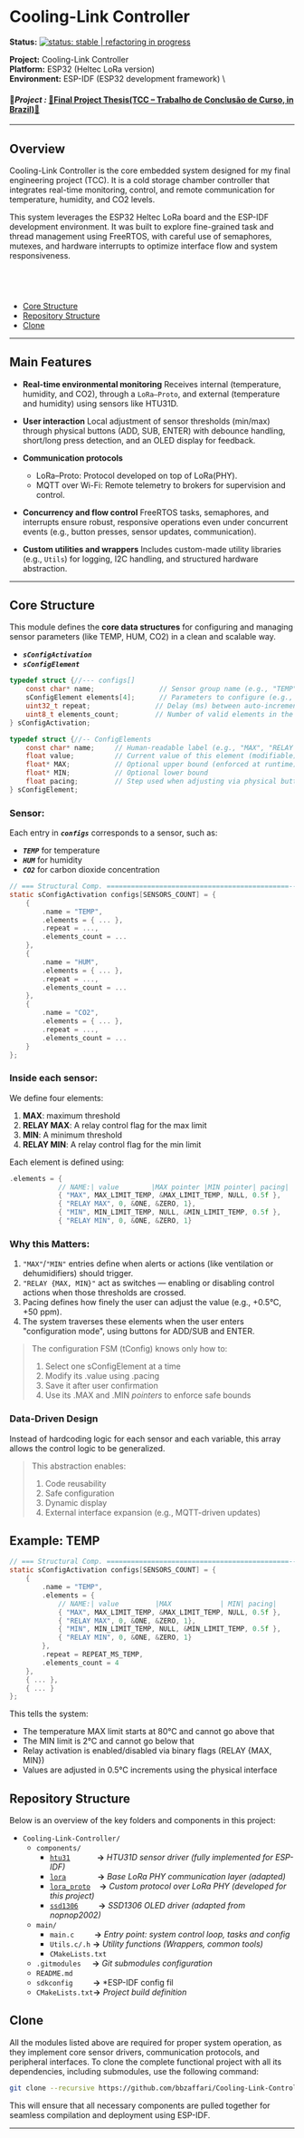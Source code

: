 # Cooling-Link Controller

**Status:** [![status: stable | refactoring in progress](https://img.shields.io/badge/status-stable%20%7C%20refactoring%20in%20progress-green.svg)](https://github.com/bbzaffari/Cooling-Link-Controller)

**Project:** Cooling-Link Controller \
**Platform:** ESP32 (Heltec LoRa version) \
**Environment:** ESP-IDF (ESP32 development framework) \

#### 🔗***Project :*** [🔗Final Project Thesis(TCC – Trabalho de Conclusão de Curso, in Brazil)🔗](https://github.com/bbzaffari/TCC-Final-Project-Thesis)

---

## Overview

Cooling-Link Controller is the core embedded system designed for my final engineering project (TCC). It is a cold storage chamber controller that integrates real-time monitoring, control, and remote communication for temperature, humidity, and CO2 levels.

This system leverages the ESP32 Heltec LoRa board and the ESP-IDF development environment. It was built to explore fine-grained task and thread management using FreeRTOS, with careful use of semaphores, mutexes, and hardware interrupts to optimize interface flow and system responsiveness.

​ 
---

- [Core Structure](#core-structure)
- [Repository Structure](#repository-structure)
- [Clone](#clone)
---
## Main Features

* **Real-time environmental monitoring**
Receives internal (temperature, humidity, and CO2), through a `LoRa–Proto`, and external (temperature and humidity) using sensors like HTU31D.

* **User interaction**
  Local adjustment of sensor thresholds (min/max) through physical buttons (ADD, SUB, ENTER) with debounce handling, short/long press detection, and an OLED display for feedback.

* **Communication protocols**

  * LoRa–Proto: Protocol developed on top of LoRa(PHY).
  * MQTT over Wi-Fi: Remote telemetry to brokers for supervision and control.

* **Concurrency and flow control**
  FreeRTOS tasks, semaphores, and interrupts ensure robust, responsive operations even under concurrent events (e.g., button presses, sensor updates, communication).

* **Custom utilities and wrappers**
  Includes custom-made utility libraries (e.g., `Utils`) for logging, I2C handling, and structured hardware abstraction.

---

## Core Structure

This module defines the **core data structures** for configuring and managing sensor parameters (like TEMP, HUM, CO2) in a clean and scalable way.
- ***`sConfigActivation`***
- ***`sConfigElement`***

```c
typedef struct {//--- configs[]
    const char* name;                // Sensor group name (e.g., "TEMP")
    sConfigElement elements[4];      // Parameters to configure (e.g., MAX, MIN, relays)
    uint32_t repeat;                // Delay (ms) between auto-increments during long press
    uint8_t elements_count;         // Number of valid elements in the array
} sConfigActivation;

typedef struct {//-- ConfigElements
    const char* name;     // Human-readable label (e.g., "MAX", "RELAY MIN")
    float value;          // Current value of this element (modifiable)
    float* MAX;           // Optional upper bound (enforced at runtime)
    float* MIN;           // Optional lower bound
    float pacing;         // Step used when adjusting via physical buttons
} sConfigElement;

```
### Sensor:

Each entry in ***`configs`*** corresponds to a sensor, such as:
- ***`TEMP`*** for temperature 
- ***`HUM`*** for humidity 
- ***`CO2`*** for carbon dioxide concentration 

```c
// === Structural Comp. =============================================----------
static sConfigActivation configs[SENSORS_COUNT] = {
    {
        .name = "TEMP",
        .elements = { ... },
        .repeat = ...,
        .elements_count = ...
    },
    {
        .name = "HUM",
        .elements = { ... },
        .repeat = ...,
        .elements_count = ...
    },
    {
        .name = "CO2",
        .elements = { ... },
        .repeat = ...,
        .elements_count = ...
    }
};
```

### Inside each sensor:

We define four elements:
1. **MAX**: maximum threshold
2. **RELAY MAX**: A relay control flag for the max limit
3. **MIN**: A minimum threshold
4. **RELAY MIN**: A relay control flag for the min limit

Each element is defined using:

```c
.elements = {
            // NAME:| value        |MAX pointer |MIN pointer| pacing|
            { "MAX", MAX_LIMIT_TEMP, &MAX_LIMIT_TEMP, NULL, 0.5f },
            { "RELAY MAX", 0, &ONE, &ZERO, 1},
            { "MIN", MIN_LIMIT_TEMP, NULL, &MIN_LIMIT_TEMP, 0.5f },
            { "RELAY MIN", 0, &ONE, &ZERO, 1}
````

### Why this Matters:
1. `"MAX"`/`"MIN"` entries define when alerts or actions (like ventilation or dehumidifiers) should trigger. 
2. `"RELAY {MAX, MIN}"` act as switches — enabling or disabling control actions when those thresholds are crossed.
3. Pacing defines how finely the user can adjust the value (e.g., +0.5°C, +50 ppm).
4. The system traverses these elements when the user enters "configuration mode", using buttons for ADD/SUB and ENTER.

> The configuration FSM (tConfig) knows only how to:
> 1. Select one sConfigElement at a time
> 2. Modify its .value using .pacing
> 3. Save it after user confirmation
> 4. Use its .MAX and .MIN *pointers* to enforce safe bounds

### Data-Driven Design
Instead of hardcoding logic for each sensor and each variable, this array allows the control logic to be generalized.
  
> This abstraction enables:
> 1. Code reusability
> 2. Safe configuration
> 3. Dynamic display
> 4. External interface expansion (e.g., MQTT-driven updates)

## Example: TEMP

```c
// === Structural Comp. =============================================----------
static sConfigActivation configs[SENSORS_COUNT] = {
    {
        .name = "TEMP",
        .elements = {
            // NAME:| value         |MAX            | MIN| pacing|
            { "MAX", MAX_LIMIT_TEMP, &MAX_LIMIT_TEMP, NULL, 0.5f },
            { "RELAY MAX", 0, &ONE, &ZERO, 1},
            { "MIN", MIN_LIMIT_TEMP, NULL, &MIN_LIMIT_TEMP, 0.5f },
            { "RELAY MIN", 0, &ONE, &ZERO, 1}
        },
        .repeat = REPEAT_MS_TEMP,
        .elements_count = 4
    },
    { ... },
    { ... }
};
```

This tells the system:
- The temperature MAX limit starts at 80°C and cannot go above that
- The MIN limit is 2°C and cannot go below that
- Relay activation is enabled/disabled via binary flags (RELAY {MAX, MIN})
- Values are adjusted in 0.5°C increments using the physical interface

## Repository Structure

Below is an overview of the key folders and components in this project:

- `Cooling-Link-Controller/`
  - `components/`
    - [`htu31`](https://github.com/bbzaffari/HTU-31D-ESP-IDF-C) &nbsp;&nbsp;&nbsp;&nbsp;&nbsp;&nbsp;&nbsp;&nbsp;&nbsp;&nbsp;&nbsp;**->** *HTU31D sensor driver (fully implemented for ESP-IDF)*
    - [`lora`](https://github.com/bbzaffari/lora-phy) &nbsp;&nbsp;&nbsp;&nbsp;&nbsp;&nbsp;&nbsp;&nbsp;&nbsp;&nbsp;&nbsp;&nbsp;&nbsp;**->** *Base LoRa PHY communication layer (adapted)*
    - [`lora_proto`](https://github.com/bbzaffari/LoRa-Protocol-ESP-IDF) &nbsp;&nbsp;&nbsp;**->** *Custom protocol over LoRa PHY (developed for this project)*
    - [`ssd1306`](https://github.com/bbzaffari/esp-idf-ssd1306-Minimal-Version) &nbsp;&nbsp;&nbsp;&nbsp;&nbsp;&nbsp;&nbsp;&nbsp;**->** *SSD1306 OLED driver (adapted from nopnop2002)*
  - `main/`
    - `main.c` &nbsp;&nbsp;&nbsp;&nbsp;&nbsp;&nbsp;&nbsp; **->** *Entry point: system control loop, tasks and config*
    - `Utils.c/.h` **->** *Utility functions (Wrappers, common tools)*
    - `CMakeLists.txt`
  - `.gitmodules` &nbsp;&nbsp;&nbsp;&nbsp;**->** *Git submodules configuration*  
  - `README.md`  
  - `sdkconfig` &nbsp;&nbsp;&nbsp;&nbsp;&nbsp;&nbsp;&nbsp;&nbsp;**->** *ESP-IDF config fil  
  - `CMakeLists.txt`**->** *Project build definition*

## Clone
All the modules listed above are required for proper system operation, as they implement core sensor drivers, communication protocols, and peripheral interfaces. To clone the complete functional project with all its dependencies, including submodules, use the following command:
```bash
git clone --recursive https://github.com/bbzaffari/Cooling-Link-Controller
```
This will ensure that all necessary components are pulled together for seamless compilation and deployment using ESP-IDF.

---
